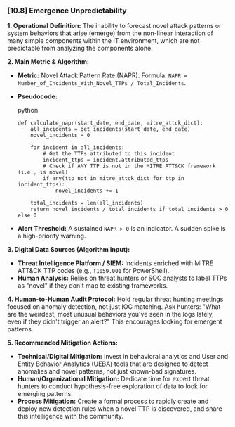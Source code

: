 ### **[10.8] Emergence Unpredictability**

**1. Operational Definition:**
The inability to forecast novel attack patterns or system behaviors that arise (emerge) from the non-linear interaction of many simple components within the IT environment, which are not predictable from analyzing the components alone.

**2. Main Metric & Algorithm:**

- **Metric:** Novel Attack Pattern Rate (NAPR). Formula: `NAPR = Number_of_Incidents_With_Novel_TTPs / Total_Incidents`.

- **Pseudocode:**

  python

  ```
  def calculate_napr(start_date, end_date, mitre_attck_dict):
      all_incidents = get_incidents(start_date, end_date)
      novel_incidents = 0
      
      for incident in all_incidents:
          # Get the TTPs attributed to this incident
          incident_ttps = incident.attributed_ttps
          # Check if ANY TTP is not in the MITRE ATT&CK framework (i.e., is novel)
          if any(ttp not in mitre_attck_dict for ttp in incident_ttps):
              novel_incidents += 1
      
      total_incidents = len(all_incidents)
      return novel_incidents / total_incidents if total_incidents > 0 else 0
  ```

  

- **Alert Threshold:** A sustained `NAPR > 0` is an indicator. A sudden spike is a high-priority warning.

**3. Digital Data Sources (Algorithm Input):**

- **Threat Intelligence Platform / SIEM:** Incidents enriched with MITRE ATT&CK TTP codes (e.g., `T1059.001` for PowerShell).
- **Human Analysis:** Relies on threat hunters or SOC analysts to label TTPs as "novel" if they don't map to existing frameworks.

**4. Human-to-Human Audit Protocol:**
Hold regular threat hunting meetings focused on anomaly detection, not just IOC matching. Ask hunters: "What are the weirdest, most unusual behaviors you've seen in the logs lately, even if they didn't trigger an alert?" This encourages looking for emergent patterns.

**5. Recommended Mitigation Actions:**

- **Technical/Digital Mitigation:** Invest in behavioral analytics and User and Entity Behavior Analytics (UEBA) tools that are designed to detect anomalies and novel patterns, not just known-bad signatures.
- **Human/Organizational Mitigation:** Dedicate time for expert threat hunters to conduct hypothesis-free exploration of data to look for emerging patterns.
- **Process Mitigation:** Create a formal process to rapidly create and deploy new detection rules when a novel TTP is discovered, and share this intelligence with the community.